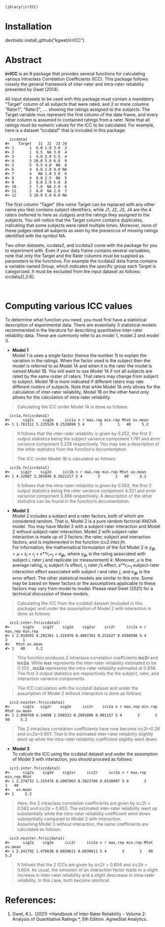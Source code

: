     library(irrICC)

# Installation

devtools::install\_github(“kgwet/irrICC”)

# Abstract

**irrICC** is an R package that provides several functions for
calculating various Intraclass Correlation Coefficients (ICC). This
package follows closely the general framework of inter-rater and
intra-rater reliability presented by Gwet (2014).

All input datasets to be used with this package must contain a mandatory
“Target” column of all subjects that were rated, and 2 or more columns
“Rater1”, “Rater2”, …. showing the ratings assigned to the subjects. The
Target variable mus represent the first column of the data frame, and
every other column is assumed to contained ratings from a rater. Note
that all ratings must be numeric values for the ICC to be calculated.
For example, here is a dataset “iccdata1” that is included in this
package:

      iccdata1
    #>    Target   J1  J2  J3 J4
    #> 1       1  6.0 1.0 3.0  2
    #> 2       1  6.5  NA 3.0  4
    #> 3       1  4.0 3.0 5.5  4
    #> 4       5 10.0 5.0 6.0  9
    #> 5       5  9.5 4.0  NA  8
    #> 6       4  6.0 2.0 4.0 NA
    #> 7       4   NA 1.0 3.0  6
    #> 8       4  8.0 2.5  NA  5
    #> 9       2  9.0 2.0 5.0  8
    #> 10      2  7.0  NA 2.0  6
    #> 11      2  8.0  NA 2.0  7
    #> 12      3 10.0 5.0 6.0 NA

The first column “Taget” (the name Target can be replaced with any other
name you like) contains subject identifiers, while J1, J2, J3, J4 are
the 4 raters (referred to here as Judges) and the ratings they assigned
to the subjects. You will notice that the Target column contains
duplicates, indicating that some subjects were rated multiple times.
Moreover, none of these judges rated all subjects as seen by the
presencce of missing ratings identified with the symbol NA.

Two other datasets, iccdata2, and iccdata3 come with the package for you
to experiment with. Even if your data frame contains several variuables,
note that only the Target and the Rater columns must be supplied as
parameters to the functions. For example the iccdata2 data frame
contains a variable named Group, which indicates the specific group each
Target is categorized. It must be excluded from the input dataset as
follows: iccdata2\[,2:6\].

 

# Computing various ICC values

To determine what function you need, you must first have a statistical
description of experimental data. There are essentially 3 statistical
models recommended in the literature for describing quantitative
inter-rater reliability data. These are commonly refer to as model 1,
model 2 and model 3.

-   **Model 1**  
    Model 1 is uses a single factor (hence the number 1) to explain the
    variation in the ratings. When the factor used is the subject then
    the model is referred to as Model 1A and when it is the rater the
    model is named Model 1B. You will want to use Model 1A if not all
    subjects are rated by the same roster of raters. That raters may
    change from subject to subject. Model 1B is more indicated if
    different raters may rate different rosters of subjects. Note that
    while Model 1A only allows for the calculation of inter-rater
    reliability, Model 1B on the other hand only allows for the
    calculation of intra-rater reliability.

> Calculating the ICC under Model 1A is done as follows:

      icc1a.fn(iccdata1)
    #>      sig2s    sig2e     icc1a n r max.rep min.rep Mtot ov.mean
    #> 1 1.761312 5.225529 0.2520899 5 4       3       1   40     5.2

> It follows that the inter-rater reliability is given by 0.252, the
> first 2 output statistics being the subject variance component 1.761
> and error variance component 5.226 respectively. You may see a
> description of the other statistics from the function’s documentation.
>
> The ICC under Model 1B is calculated as follows:

      icc1b.fn(iccdata1)
    #>     sig2r    sig2e     icc1b n r max.rep min.rep Mtot ov.mean
    #> 1 4.32087 3.365846 0.5621217 5 4       3       1   40     5.2

> It follows that the intra-rater reliability is given by 0.562, the
> first 2 output statistics being the rater variance component 4.321 and
> error variance component 3.366 respectively. A description of the
> other statistics can be found in the function’s documentation.

-   **Model 2**  
    Model 2 includes a subject and a rater factors, both of which are
    considered random. That is, Model 2 is a pure random factorial ANOVA
    model. You may have Model 2 with a subject-rater interaction and
    Model 2 without subject-rater interaction. Model 2 with
    subject-rater interaction is made up of 3 factors: the rater,
    subject and interaction factors, and is implemented in the function
    *icc2.inter.fn*.  
    For information, the mathematical formulation of the full Model 2 is
    *y*<sub>*i**j**k*</sub> = *μ* + *s*<sub>*i*</sub> + *r*<sub>*j*</sub> + *s**r*<sub>*i**j*</sub> + *e*<sub>*i**j**k*</sub>,
    where *y*<sub>*i**j**k*</sub> is the rating associated with subject
    *i*, rater *j* and replicate (or measurement) *k*. Moreover, *μ* is
    the average rating, *s*<sub>*i*</sub> subject *i*’s effect,
    *r*<sub>*j*</sub> rater *j*’s effect, *s**r*<sub>*i**j*</sub>
    subject-rater interaction effect associated with subject *i* and
    rater *j*, and *e*<sub>*i**j**k*</sub> is the error effect. The
    other statistical models are similar to this one. Some may be based
    on fewer factors or the assumptions applicable to these factors may
    vary from model to model. Please read Gwet (2021) for a technical
    discussion of these models.

> Calculating the ICC from the iccdata1 dataset (included in this
> package) and under the assumption of Model 2 with interaction is done
> as follows:

      icc2.inter.fn(iccdata1)
    #>      sig2s    sig2r    sig2e    sig2sr    icc2r     icc2a n r max.rep min.rep
    #> 1 2.018593 4.281361 1.315476 0.4067361 0.251627 0.8360198 5 4       3       1
    #>   Mtot ov.mean
    #> 1   40     5.2

> This function produces 2 intraclass correlation coefficients **icc2r**
> and **icc2a**. While **iccr** represents the inter-rater reliability
> estimated to be 0.252 , **icc2a** represents the intra-rater
> reliability estimated at 0.836. The first 3 output statistics are
> respectively the the subject, rater, and interaction variance
> components.

> The ICC calculation with the iccdata1 dataset and under the assumption
> of Model 2 without interaction is done as follows:

      icc2.nointer.fn(iccdata1)
    #>      sig2s   sig2r    sig2e     icc2r    icc2a n r max.rep min.rep Mtot ov.mean
    #> 1 2.090769 4.34898 1.598313 0.2601086 0.801157 5 4       3       1   40     5.2

> The 2 intraclass correlation coefficients have now become *icc2r*=0.26
> and *icc2a*=0.801. That is the estimated inter-rater reliability
> slightly went up while the intra-rater reliability coefficient
> slightly went down.

-   **Model 3**  
    To calcule the ICC using the iccdata1 dataset and under the
    assumption of Model 3 with interaction, you should proceed as
    follows:

<!-- -->

      icc3.inter.fn(iccdata1)
    #>      sig2s    sig2e    sig2sr     icc2r     icc2a n r max.rep min.rep Mtot
    #> 1 2.274732 1.315476 0.2007963 0.5823786 0.6530007 5 4       3       1   40
    #>   ov.mean
    #> 1     5.2

> Here, the 2 intraclass correlation coefficients are given by *icc2r* =
> 0.582 and *icc2a* = 0.653. The estimated inter-rater reliability went
> up substantially while the intra-rater reliability coefficient went
> down substantially compared to Model 2 with interaction.  
> Assuming Model 3 without interaction, the same coefficients are
> calculated as follows:

      icc3.nointer.fn(iccdata1)
    #>      sig2s    sig2e     icc2r     icc2a n r max.rep min.rep Mtot ov.mean
    #> 1 2.241792 1.470638 0.6038611 0.6038611 5 4       3       1   40     5.2

> It follows that the 2 ICCs are given by *icc2r* = 0.604 and *icc2a* =
> 0.604. As usual, the omission of an interaction factor leads to a
> slight increase in inter-rater reliability and a slight descrease in
> intra-rater reliability. In this case, both become identical.

# References:

1.  Gwet, K.L. (2021) *Handbook of Inter-Rater Reliability - Volume 2:
    Analysis of Quantitative Ratings *, 5th Edition. AgreeStat
    Analytics.
